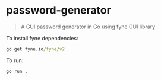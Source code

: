 # password-generator

> A GUI password generator in Go using fyne GUI library

To install fyne dependencies:
```cmd
go get fyne.io/fyne/v2
```

To run:
```cmd
go run .
```
